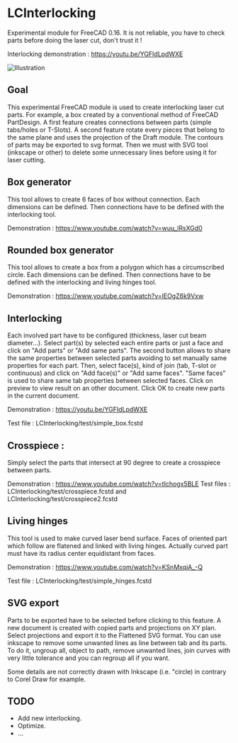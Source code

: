 LCInterlocking
==========

Experimental module for FreeCAD 0.16.
It is not reliable, you have to check parts before doing the laser cut, don't trust it !

Interlocking demonstration : https://youtu.be/YGFIdLpdWXE

![Illustration](https://github.com/execuc/LCInterlocking/blob/master/test/Illustration.png)



Goal
--------------------
This experimental FreeCAD module is used to create interlocking laser cut parts.
For example, a box created by a conventional method of FreeCAD PartDesign. A first feature creates connections
between parts (simple tabs/holes or T-Slots).
A second feature rotate every pieces that belong to the same plane and uses the projection of the Draft module.
The contours of parts may be exported to svg format.
Then we must with SVG tool (inkscape or other) to delete some unnecessary lines before using it for laser cutting.



Box generator
--------------------
This tool allows to create 6 faces of box without connection. Each dimensions can be defined. Then connections have to
be defined with the interlocking tool.

Demonstration : https://www.youtube.com/watch?v=wuu_lRsXGd0



Rounded box generator
--------------------
This tool allows to create a box from a polygon which has a circumscribed circle. Each dimensions can be defined.
Then connections have to be defined with the interlocking and living hinges tool.

Demonstration : https://www.youtube.com/watch?v=lEOgZ6k9Vxw



Interlocking
--------------------
Each involved part have to be configured (thickness, laser cut beam diameter...). Select part(s) by selected each entire
parts or just a face and click on "Add parts" or "Add same parts". The second button allows to share the same
properties between selected parts avoiding to set manually same properties for each part.
Then, select face(s), kind of join (tab, T-slot or continuous) and click on "Add face(s)" or "Add same faces". "Same
faces" is used to share same tab properties between selected faces.
Click on preview to view result on an other document. Click OK to create new parts in the current document.

Demonstration : https://youtu.be/YGFIdLpdWXE

Test file : LCInterlocking/test/simple_box.fcstd



Crosspiece :
--------------------
Simply select the parts that intersect at 90 degree to create a crosspiece between parts. 

Demonstration : https://www.youtube.com/watch?v=tIchogx5BLE
Test files : LCInterlocking/test/crosspiece.fcstd and LCInterlocking/test/crosspiece2.fcstd



Living hinges
--------------------
This tool is used to make curved laser bend surface. Faces of oriented part which follow are flatened and linked 
with living hinges. Actually curved part must have its radius center equidistant from faces.

Demonstration : https://www.youtube.com/watch?v=KSnMxqjA_-Q

Test file : LCInterlocking/test/simple_hinges.fcstd



SVG export
--------------------
Parts to be exported have to be selected before clicking to this feature. A new document is created with copied parts
and projections on XY plan. Select projections and export it to the Flattened SVG format. You can use inkscape to
remove some unwanted lines as line between tab and its parts. To do it, ungroup all, object to path, remove unwanted lines, join
curves with very little tolerance and you can regroup all if you want.

Some details are not correctly drawn with Inkscape (i.e. "circle) in contrary to Corel Draw for example.



TODO
----
 * Add new interlocking.
 * Optimize.
 * ...
